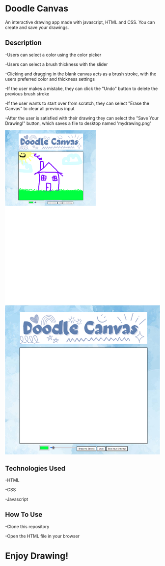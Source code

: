 # Doodle Canvas
An interactive drawing app made with javascript, HTML and CSS. You can create and save your drawings.

## Description
-Users can select a color using the color picker

-Users can select a brush thickness with the slider

-Clicking and dragging in the blank canvas acts as a brush stroke, with the users preferred color and thickness settings

-If the user makes a mistake, they can click the "Undo" button to delete the previous brush stroke

-If the user wants to start over from scratch, they can select "Erase the Canvas" to clear all previous input

-After the user is satisfied with their drawing they can select the "Save Your Drawing!" button, which saves a file to desktop named 'mydrawing.png'

![demo-img](demo1.png)
![demo-img](demo2.png)

## Technologies Used
-HTML

-CSS

-Javascript

## How To Use

-Clone this repository

-Open the HTML file in your browser

# Enjoy Drawing!


